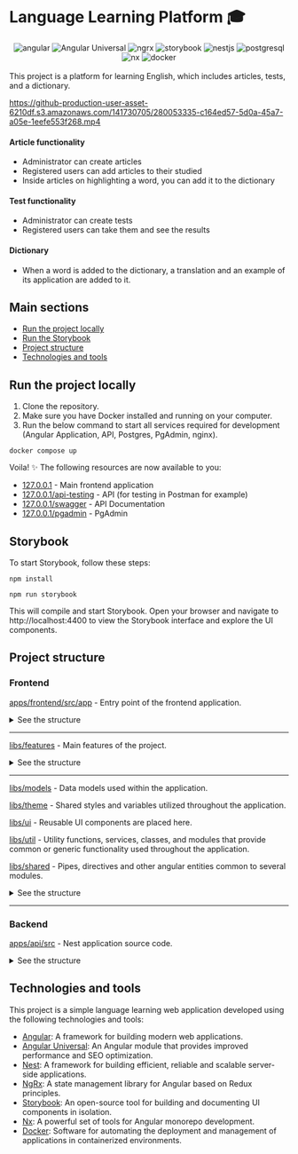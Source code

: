 # Language Learning Platform 🎓

<div style="text-align: center">
<img alt="angular" src="https://img.shields.io/badge/angular-c3002f.svg?style=for-the-badge&logo=angular&logoColor=white"/>
<img alt="Angular Universal" src="https://img.shields.io/badge/Angular Universal-2dab4b.svg?style=for-the-badge&logo=angular-universal&logoColor=white"/>
<img alt="ngrx" src="https://img.shields.io/badge/ngrx-9116b2.svg?style=for-the-badge&logo=ngrx&logoColor=white"/>
<img alt="storybook" src="https://img.shields.io/badge/storybook-ff4785.svg?style=for-the-badge&logo=storybook&logoColor=white"/>
<img alt="nestjs" src="https://img.shields.io/badge/nestjs-ea2845.svg?style=for-the-badge&logo=nestjs&logoColor=white"/>
<img alt="postgresql" src="https://img.shields.io/badge/postgresql-blue.svg?style=for-the-badge&logo=postgresql&logoColor=white"/>
<img alt="nx" src="https://img.shields.io/badge/nx-0f172a.svg?style=for-the-badge&logo=nx&logoColor=white"/>
<img alt="docker" src="https://img.shields.io/badge/docker-1d63ed.svg?style=for-the-badge&logo=docker&logoColor=white"/>
</div>
<br />
This project is a platform for learning English, which includes articles, tests, and a dictionary.

https://github-production-user-asset-6210df.s3.amazonaws.com/141730705/280053335-c164ed57-5d0a-45a7-a05e-1eefe553f268.mp4

#### Article functionality

- Administrator can create articles
- Registered users can add articles to their studied
- Inside articles on highlighting a word, you can add it to the dictionary

#### Test functionality

- Administrator can create tests
- Registered users can take them and see the results

#### Dictionary

- When a word is added to the dictionary, a translation and an example of its application are added to it.

## Main sections

- [Run the project locally](#run-the-project-locally)<br />
- [Run the Storybook](#storybook)<br />
- [Project structure](#project-structure)<br />
- [Technologies and tools](#technologies-and-tools)<br />

## Run the project locally

1. Clone the repository.
2. Make sure you have Docker installed and running on your computer.
3. Run the below command to start all services required for development (Angular Application, API, Postgres, PgAdmin, nginx).

```
docker compose up
```

Voila! ✨ The following resources are now available to you:

- [127.0.0.1](http://127.0.0.1) - Main frontend application
- [127.0.0.1/api-testing](http://127.0.0.1/api-testing) - API (for testing in Postman for example)
- [127.0.0.1/swagger](http://127.0.0.1/swagger) - API Documentation
- [127.0.0.1/pgadmin](http://127.0.0.1/pgadmin) - PgAdmin

## Storybook

To start Storybook, follow these steps:

```
npm install
```

```
npm run storybook
```

This will compile and start Storybook. Open your browser and navigate to http://localhost:4400 to view the Storybook interface and explore the UI components.

## Project structure

### Frontend

[apps/frontend/src/app](apps/frontend/src/app) - Entry point of the frontend application.

<details>
<summary>See the structure</summary>
<br>

```
📦app
 ┣ 📂interceptors
 ┣ 📂not-found-page
 ┣ 📜app-routing.module.ts
 ┣ 📜app.component.html
 ┣ 📜app.component.scss
 ┣ 📜app.component.ts
 ┣ 📜app.module.ts
 ┗ 📜app.server.module.ts
```

</details>

---

[libs/features](libs/features) - Main features of the project.

<details>
<summary>See the structure</summary>
<br>

```
📦features
 ┣ 📂articles
 ┃ ┣ 📂data-access
 ┃ ┣ 📂pages
 ┃ ┗ 📂state
 ┣ 📂auth
 ┃ ┣ 📂data-access
 ┃ ┣ 📂pages
 ┃ ┗ 📂state
 ┣ 📂dictionary
 ┃ ┣ 📂data-access
 ┃ ┣ 📂pages
 ┃ ┗ 📂state
 ┗ 📂quizzes
 ┃ ┣ 📂data-access
 ┃ ┣ 📂pages
 ┃ ┗ 📂state
```

</details>

---

[libs/models](libs/models) - Data models used within the application.

[libs/theme](libs/theme) - Shared styles and variables utilized throughout the application.

[libs/ui](libs/ui) - Reusable UI components are placed here.

[libs/util](ibs/util) - Utility functions, services, classes, and modules that provide common or generic functionality used throughout the application.

[libs/shared](ibs/shared) - Pipes, directives and other angular entities common to several modules.

<details>
<summary>See the structure</summary>
<br>

```
📦shared
 ┣ 📂directives
 ┣ 📂environment
 ┣ 📂quards
 ┣ 📂interceptors
 ┣ 📂pipes
 ┣ 📂services
 ┣ 📂utils
 ┗ 📂validators
```

</details>

---

### Backend

[apps/api/src](apps/api/src) - Nest application source code.

<details>
<summary>See the structure</summary>
<br>

```
📦api
 ┣ 📂src
 ┃ ┣ 📂article
 ┃ ┣ 📂auth
 ┃ ┣ 📂category
 ┃ ┣ 📂dictionary
 ┃ ┣ 📂quiz
 ┃ ┣ 📂role
 ┃ ┣ 📂typings
 ┃ ┣ 📂user
 ┃ ┣ 📂utils
```

</details>

## Technologies and tools

This project is a simple language learning web application developed using the following technologies and tools:

- [Angular](https://angular.io): A framework for building modern web applications.
- [Angular Universal](https://www.npmjs.com/package/@nguniversal/express-engine): An Angular module that provides improved performance and SEO optimization.
- [Nest](https://nestjs.com): A framework for building efficient, reliable and scalable server-side applications.
- [NgRx](https://ngrx.io): A state management library for Angular based on Redux principles.
- [Storybook](https://storybook.js.org): An open-source tool for building and documenting UI components in isolation.
- [Nx](https://nx.dev): A powerful set of tools for Angular monorepo development.
- [Docker](https://www.docker.com/): Software for automating the deployment and management of applications in containerized environments.
